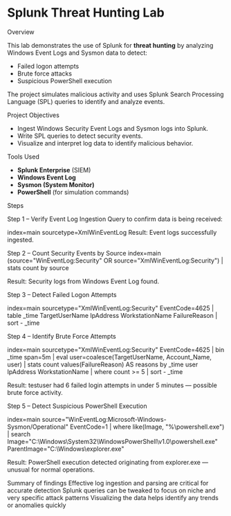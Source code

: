 # Splunk Threat Hunting Lab

Overview

This lab demonstrates the use of Splunk for **threat hunting** by analyzing Windows Event Logs and Sysmon data to detect:
- Failed logon attempts
- Brute force attacks
- Suspicious PowerShell execution

The project simulates malicious activity and uses Splunk Search Processing Language (SPL) queries to identify and analyze events.



Project Objectives

- Ingest Windows Security Event Logs and Sysmon logs into Splunk.
- Write SPL queries to detect security events.
- Visualize and interpret log data to identify malicious behavior.



Tools Used

- **Splunk Enterprise** (SIEM)
- **Windows Event Log**
- **Sysmon (System Monitor)**
- **PowerShell** (for simulation commands)



Steps

Step 1 – Verify Event Log Ingestion
Query to confirm data is being received:

index=main sourcetype=XmlWinEventLog
Result: Event logs successfully ingested.

 Step 2 – Count Security Events by Source
index=main (source="WinEventLog:Security" OR source="XmlWinEventLog:Security")
| stats count by source

Result: Security logs from Windows Event Log found.

Step 3 – Detect Failed Logon Attempts

index=main sourcetype="XmlWinEventLog:Security" EventCode=4625
| table _time TargetUserName IpAddress WorkstationName FailureReason
| sort - _time

Step 4 – Identify Brute Force Attempts

index=main sourcetype="XmlWinEventLog:Security" EventCode=4625
| bin _time span=5m
| eval user=coalesce(TargetUserName, Account_Name, user)
| stats count values(FailureReason) AS reasons by _time user IpAddress WorkstationName
| where count >= 5
| sort - _time

Result: testuser had 6 failed login attempts in under 5 minutes — possible brute force activity.

Step 5 – Detect Suspicious PowerShell Execution

index=main source="WinEventLog:Microsoft-Windows-Sysmon/Operational" EventCode=1
| where like(Image, "%\\powershell.exe")
| search Image="C:\\Windows\\System32\\WindowsPowerShell\\v1.0\\powershell.exe" 
         ParentImage="C:\\Windows\\explorer.exe"

Result: PowerShell execution detected originating from explorer.exe — unusual for normal operations.

Summary of findings
  Effective log ingestion and parsing are critical for accurate detection
  Splunk queries can be tweaked to focus on niche and very specific attack patterns
  Visualizing the data helps identify any trends or anomalies quickly
